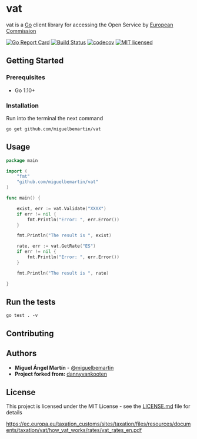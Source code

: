 # vat
vat is a [Go](https://golang.org/) client library for accessing the Open Service by [European Commission](https://ec.europa.eu/commission/index_en)

[![Go Report Card](https://goreportcard.com/badge/github.com/miguelbemartin/vat)](https://goreportcard.com/report/github.com/miguelbemartin/vat)
[![Build Status](https://travis-ci.org/miguelbemartin/vat.svg?branch=master)](https://travis-ci.org/miguelbemartin/vat)
[![codecov](https://codecov.io/gh/miguelbemartin/vat/branch/master/graph/badge.svg)](https://codecov.io/gh/miguelbemartin/vat)
[![MIT licensed](https://img.shields.io/badge/license-MIT-blue.svg)](https://raw.githubusercontent.com/miguelbemartin/vat/master/LICENSE)

## Getting Started

### Prerequisites
- Go 1.10+

### Installation
Run into the terminal the next command

```
go get github.com/miguelbemartin/vat
```

## Usage
```go
package main

import (
	"fmt"
	"github.com/miguelbemartin/vat"
)

func main() {

	exist, err := vat.Validate("XXXX")
	if err != nil {
		fmt.Println("Error: ", err.Error())
	}

	fmt.Println("The result is ", exist)

	rate, err := vat.GetRate("ES")
	if err != nil {
		fmt.Println("Error: ", err.Error())
	}

	fmt.Println("The result is ", rate)

}

```

## Run the tests
```
go test . -v
```

## Contributing

## Authors
* **Miguel Ángel Martín** - [@miguelbemartin](https://twitter.com/miguelbemartin)
* **Project forked from:** [dannyvankooten](https://github.com/dannyvankooten/vat)

## License
This project is licensed under the MIT License - see the [LICENSE.md](LICENSE.md) file for details



https://ec.europa.eu/taxation_customs/sites/taxation/files/resources/documents/taxation/vat/how_vat_works/rates/vat_rates_en.pdf

